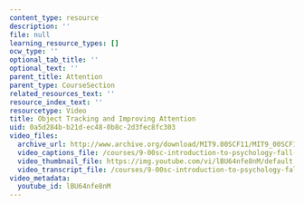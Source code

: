 ```yaml
---
content_type: resource
description: ''
file: null
learning_resource_types: []
ocw_type: ''
optional_tab_title: ''
optional_text: ''
parent_title: Attention
parent_type: CourseSection
related_resources_text: ''
resource_index_text: ''
resourcetype: Video
title: Object Tracking and Improving Attention
uid: 0a5d284b-b21d-ec48-0b8c-2d3fec8fc303
video_files:
  archive_url: http://www.archive.org/download/MIT9.00SCF11/MIT9_00SCF11_lec07_300k.mp4
  video_captions_file: /courses/9-00sc-introduction-to-psychology-fall-2011/1d99982708ea5e00bab5e4fe00a6ebdc_lBU64nfe8nM.vtt
  video_thumbnail_file: https://img.youtube.com/vi/lBU64nfe8nM/default.jpg
  video_transcript_file: /courses/9-00sc-introduction-to-psychology-fall-2011/0ef16e319ca232a2e1fd9a7d43698417_lBU64nfe8nM.pdf
video_metadata:
  youtube_id: lBU64nfe8nM
---
```

